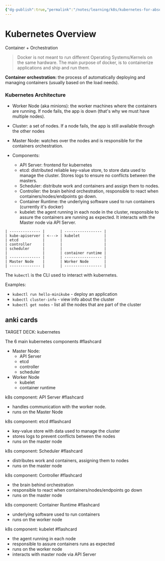 ```yaml
---
{"dg-publish":true,"permalink":"/notes/learning/k8s/kubernetes-for-absolute-beginners/01-kubernetes-overview/"}
---
```


# Kubernetes Overview

Container + Orchestration

> Docker is not meant to run different Operating Systems/Kernels on the same hardware. The main purpose of docker, is to containerize applications and ship and run them.

**Container orchestration:** the process of automatically deploying and managing containers (usually based on the load needs).

### Kubernetes Architecture

- Worker Node (aka minions): the worker machines where the containers are running. If node fails, the app is down (that's why we must have multiple nodes).
- Cluster: a set of nodes. If a node fails, the app is still available through the other nodes
- Master Node: watches over the nodes and is responsible for the containers orchestration.

- Components:
    - API Server: frontend for kubernetes
    - etcd: distributed reliable key-value store, to store data used to manage the cluster. Stores logs to ensure no conflicts between the masters.
    - Scheduler: distribute work and containers and assign them to nodes.
    - Controller: the brain behind orchestration, responsible to react when containers/nodes/endpoints go down.
    - Container Runtime: the underlying software used to run containers (currently it's docker)
    - kubelet: the agent running in each node in the cluster, responsible to assure the containers are running as expected. It interacts with the Master node via API Server.

```
| -------------- |       | ----------------- |
| kube-apiserver | <---> | kubelet           |
| etcd           |       |                   |
| controller     |       |                   |
| scheduler      |       |                   |
|                |       | container runtime |
| -------------- |       | ----------------- |
| Master Node    |       | Worker Node       |
| -------------- |       | ----------------- |
```

The `kubectl` is the CLI used to interact with kubernetes.

Examples:

- `kubectl run hello-minikube` - deploy an application
- `kubectl cluster-info` - view info about the cluster
- `kubectl get nodes` - list all the nodes that are part of the cluster


## anki cards


TARGET DECK: kubernetes

The 6 main kubernetes components #flashcard 
- Master Node:
    - API Server
    - etcd
    - controller
    - scheduler
- Worker Node
    - kubelet
    - container runtime


k8s component: API Server #flashcard 
- handles communication with the worker node.
- runs on the Master Node

k8s component: etcd #flashcard
- key-value store with data used to manage the cluster
- stores logs to prevent conflicts between the nodes
- runs on the master node

k8s component: Scheduler #flashcard
- distributes work and containers, assigning them to nodes
- runs on the master node


k8s component: Controller #flashcard
- the brain behind orchestration
- responsible to react when containers/nodes/endpoints go down
- runs on the master node

k8s component: Container Runtime #flashcard
- underlying software used to run containers
- runs on the worker node


k8s component: kubelet #flashcard
- the agent running in each node
- responsible to assure containers runs as expected
- runs on the worker node
- interacts with master node via API Server

